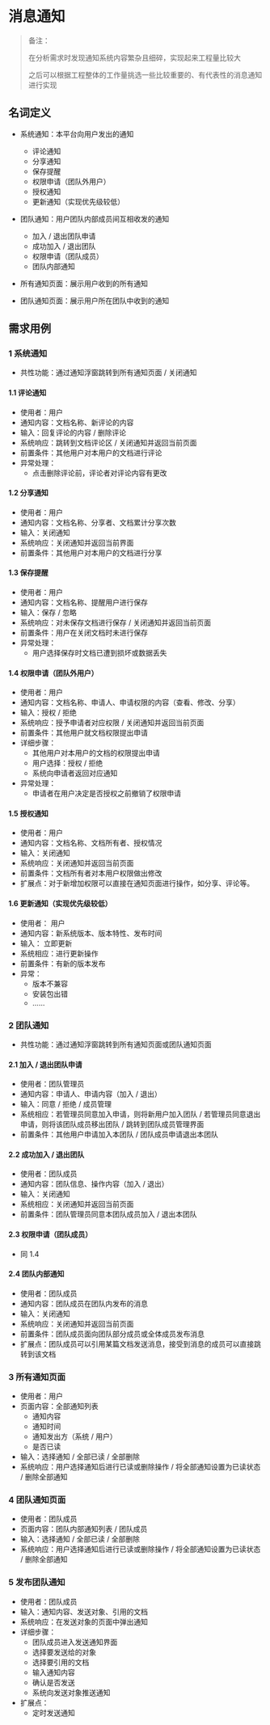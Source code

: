 # 消息通知

> 备注：
>
> 在分析需求时发现通知系统内容繁杂且细碎，实现起来工程量比较大
>
> 之后可以根据工程整体的工作量挑选一些比较重要的、有代表性的消息通知进行实现

## 名词定义
- 系统通知：本平台向用户发出的通知
  - 评论通知
  - 分享通知
  - 保存提醒
  - 权限申请（团队外用户）
  - 授权通知
  - 更新通知（实现优先级较低）

- 团队通知：用户团队内部成员间互相收发的通知
  - 加入 / 退出团队申请
  - 成功加入 / 退出团队
  - 权限申请（团队成员）
  - 团队内部通知

- 所有通知页面：展示用户收到的所有通知
- 团队通知页面：展示用户所在团队中收到的通知

## 需求用例

### 1 系统通知

- 共性功能：通过通知浮窗跳转到所有通知页面 / 关闭通知

#### 1.1 评论通知

- 使用者：用户
- 通知内容：文档名称、新评论的内容
- 输入：回复评论的内容 / 删除评论
- 系统响应：跳转到文档评论区 / 关闭通知并返回当前页面
- 前置条件：其他用户对本用户的文档进行评论
- 异常处理：
  - 点击删除评论前，评论者对评论内容有更改

#### 1.2 分享通知

- 使用者：用户
- 通知内容：文档名称、分享者、文档累计分享次数
- 输入：关闭通知
- 系统响应：关闭通知并返回当前界面
- 前置条件：其他用户对本用户的文档进行分享

#### 1.3 保存提醒

- 使用者：用户
- 通知内容：文档名称、提醒用户进行保存
- 输入：保存 / 忽略
- 系统响应：对未保存文档进行保存 / 关闭通知并返回当前页面
- 前置条件：用户在关闭文档时未进行保存
- 异常处理：
  - 用户选择保存时文档已遭到损坏或数据丢失

#### 1.4 权限申请（团队外用户）

- 使用者：用户
- 通知内容：文档名称、申请人、申请权限的内容（查看、修改、分享）
- 输入：授权 / 拒绝
- 系统响应：授予申请者对应权限 / 关闭通知并返回当前页面
- 前置条件：其他用户就文档权限提出申请
- 详细步骤：
  - 其他用户对本用户的文档的权限提出申请
  - 用户选择：授权 / 拒绝
  - 系统向申请者返回对应通知
- 异常处理：
  - 申请者在用户决定是否授权之前撤销了权限申请

#### 1.5 授权通知

- 使用者：用户
- 通知内容：文档名称、文档所有者、授权情况
- 输入：关闭通知
- 系统响应：关闭通知并返回当前页面
- 前置条件：文档所有者对本用户权限做出修改
- 扩展点：对于新增加权限可以直接在通知页面进行操作，如分享、评论等。

#### 1.6 更新通知（实现优先级较低）

- 使用者： 用户
- 通知内容：新系统版本、版本特性、发布时间
- 输入： 立即更新
- 系统相应：进行更新操作
- 前置条件：有新的版本发布
- 异常：
  - 版本不兼容
  - 安装包出错
  - ……


### 2 团队通知
- 共性功能：通过通知浮窗跳转到所有通知页面或团队通知页面

#### 2.1 加入 / 退出团队申请

- 使用者：团队管理员
- 通知内容：申请人、申请内容（加入 / 退出）
- 输入：同意 / 拒绝 / 成员管理
- 系统相应：若管理员同意加入申请，则将新用户加入团队 / 若管理员同意退出申请，则将该团队成员移出团队 / 跳转到团队成员管理界面
- 前置条件：其他用户申请加入本团队 / 团队成员申请退出本团队

#### 2.2 成功加入 / 退出团队

- 使用者：团队成员
- 通知内容：团队信息、操作内容（加入 / 退出）
- 输入：关闭通知
- 系统相应：关闭通知并返回当前页面
- 前置条件：团队管理员同意本团队成员加入 / 退出本团队

#### 2.3 权限申请（团队成员）

- 同 1.4

#### 2.4 团队内部通知

- 使用者：团队成员
- 通知内容：团队成员在团队内发布的消息
- 输入：关闭通知
- 系统响应：关闭通知并返回当前页面
- 前置条件：团队成员面向团队部分成员或全体成员发布消息
- 扩展点：团队成员可以引用某篇文档发送消息，接受到消息的成员可以直接跳转到该文档

### 3 所有通知页面

- 使用者：用户
- 页面内容：全部通知列表
  - 通知内容
  - 通知时间
  - 通知发出方（系统 / 用户）
  - 是否已读
- 输入：选择通知 / 全部已读 / 全部删除
- 系统响应：用户选择通知后进行已读或删除操作 / 将全部通知设置为已读状态 / 删除全部通知

### 4 团队通知页面

- 使用者：团队成员
- 页面内容：团队内部通知列表 / 团队成员
- 输入：选择通知 / 全部已读 / 全部删除
- 系统响应：用户选择通知后进行已读或删除操作 / 将全部通知设置为已读状态 / 删除全部通知

### 5 发布团队通知

- 使用者：团队成员
- 输入：通知内容、发送对象、引用的文档
- 系统响应：在发送对象的页面中弹出通知
- 详细步骤：
  - 团队成员进入发送通知界面
  - 选择要发送给的对象
  - 选择要引用的文档
  - 输入通知内容
  - 确认是否发送
  - 系统向发送对象推送通知
- 扩展点：
  - 定时发送通知
